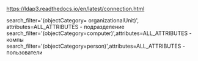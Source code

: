 https://ldap3.readthedocs.io/en/latest/connection.html

search_filter='(objectCategory= organizationalUnit)', attributes=ALL_ATTRIBUTES - подразделение
search_filter='(objectCategory=computer)',attributes=ALL_ATTRIBUTES - компы
search_filter='(objectCategory=person)',attributes=ALL_ATTRIBUTES - пользователи